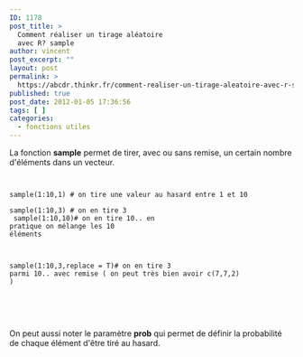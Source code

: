 ```yaml
---
ID: 1178
post_title: >
  Comment réaliser un tirage aléatoire
  avec R? sample
author: vincent
post_excerpt: ""
layout: post
permalink: >
  https://abcdr.thinkr.fr/comment-realiser-un-tirage-aleatoire-avec-r-sample/
published: true
post_date: 2012-01-05 17:36:56
tags: [ ]
categories:
  - fonctions utiles
---
```

La fonction <strong>sample</strong> permet de tirer, avec ou sans remise, un certain nombre d'éléments dans un vecteur. <pre><code><br /> sample(1:10,1) # on tire une valeur au hasard entre 1 et 10<br /> sample(1:10,3) # on en tire 3<br /> sample(1:10,10)# on en tire 10.. en pratique on mélange les 10 éléments <br /><br /><br /><p>sample(1:10,3,replace = T)# on en tire 3 parmi 10.. avec remise ( on peut très bien avoir c(7,7,2) )<br /><br /></code></pre> <br /><br />On peut aussi noter le paramètre <strong>prob</strong> qui permet de définir la probabilité de chaque élément d'être tiré au hasard.</p>